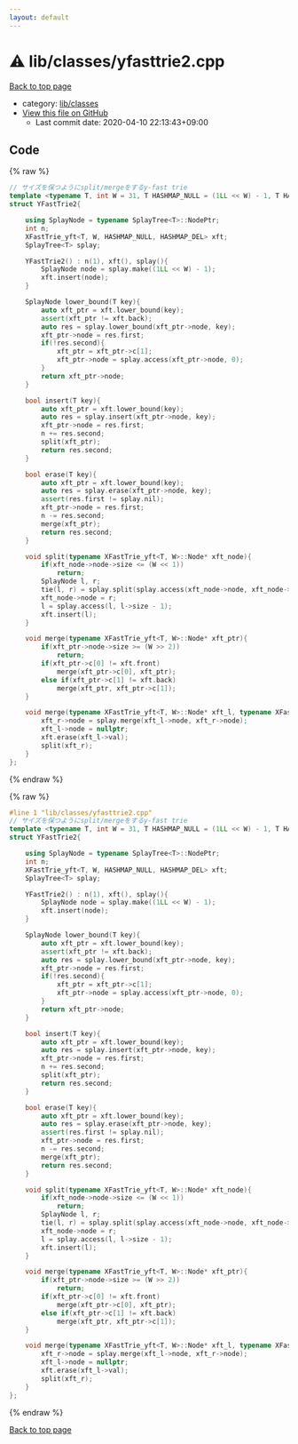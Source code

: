 ```yaml
---
layout: default
---
```


<!-- mathjax config similar to math.stackexchange -->
<script type="text/javascript" async
  src="https://cdnjs.cloudflare.com/ajax/libs/mathjax/2.7.5/MathJax.js?config=TeX-MML-AM_CHTML">
</script>
<script type="text/x-mathjax-config">
  MathJax.Hub.Config({
    TeX: { equationNumbers: { autoNumber: "AMS" }},
    tex2jax: {
      inlineMath: [ ['$','$'] ],
      processEscapes: true
    },
    "HTML-CSS": { matchFontHeight: false },
    displayAlign: "left",
    displayIndent: "2em"
  });
</script>

<script type="text/javascript" src="https://cdnjs.cloudflare.com/ajax/libs/jquery/3.4.1/jquery.min.js"></script>
<script src="https://cdn.jsdelivr.net/npm/jquery-balloon-js@1.1.2/jquery.balloon.min.js" integrity="sha256-ZEYs9VrgAeNuPvs15E39OsyOJaIkXEEt10fzxJ20+2I=" crossorigin="anonymous"></script>
<script type="text/javascript" src="../../../assets/js/copy-button.js"></script>
<link rel="stylesheet" href="../../../assets/css/copy-button.css" />


# :warning: lib/classes/yfasttrie2.cpp

<a href="../../../index.html">Back to top page</a>

* category: <a href="../../../index.html#1a2816715ae26fbd9c4a8d3f916105a3">lib/classes</a>
* <a href="{{ site.github.repository_url }}/blob/master/lib/classes/yfasttrie2.cpp">View this file on GitHub</a>
    - Last commit date: 2020-04-10 22:13:43+09:00




## Code

<a id="unbundled"></a>
{% raw %}
```cpp
// サイズを保つようにsplit/mergeをするy-fast trie
template <typename T, int W = 31, T HASHMAP_NULL = (1LL << W) - 1, T HASHMAP_DEL = (1LL << W) - 2>
struct YFastTrie2{

    using SplayNode = typename SplayTree<T>::NodePtr;
    int n;
    XFastTrie_yft<T, W, HASHMAP_NULL, HASHMAP_DEL> xft;
    SplayTree<T> splay;

    YFastTrie2() : n(1), xft(), splay(){
        SplayNode node = splay.make((1LL << W) - 1);
        xft.insert(node);
    }

    SplayNode lower_bound(T key){
        auto xft_ptr = xft.lower_bound(key);
        assert(xft_ptr != xft.back);
        auto res = splay.lower_bound(xft_ptr->node, key);
        xft_ptr->node = res.first;
        if(!res.second){
            xft_ptr = xft_ptr->c[1];
            xft_ptr->node = splay.access(xft_ptr->node, 0);
        }
        return xft_ptr->node;
    }

    bool insert(T key){
        auto xft_ptr = xft.lower_bound(key);
        auto res = splay.insert(xft_ptr->node, key);
        xft_ptr->node = res.first;
        n += res.second;
        split(xft_ptr);
        return res.second;
    }

    bool erase(T key){
        auto xft_ptr = xft.lower_bound(key);
        auto res = splay.erase(xft_ptr->node, key);
        assert(res.first != splay.nil);
        xft_ptr->node = res.first;
        n -= res.second;
        merge(xft_ptr);
        return res.second;
    }

    void split(typename XFastTrie_yft<T, W>::Node* xft_node){
        if(xft_node->node->size <= (W << 1))
            return;
        SplayNode l, r;
        tie(l, r) = splay.split(splay.access(xft_node->node, xft_node->node->size >> 1));
        xft_node->node = r;
        l = splay.access(l, l->size - 1);
        xft.insert(l);
    }

    void merge(typename XFastTrie_yft<T, W>::Node* xft_ptr){
        if(xft_ptr->node->size >= (W >> 2))
            return;
        if(xft_ptr->c[0] != xft.front)
            merge(xft_ptr->c[0], xft_ptr);
        else if(xft_ptr->c[1] != xft.back)
            merge(xft_ptr, xft_ptr->c[1]);
    }

    void merge(typename XFastTrie_yft<T, W>::Node* xft_l, typename XFastTrie_yft<T, W>::Node* xft_r){
        xft_r->node = splay.merge(xft_l->node, xft_r->node);
        xft_l->node = nullptr;
        xft.erase(xft_l->val);
        split(xft_r);
    }
};

```
{% endraw %}

<a id="bundled"></a>
{% raw %}
```cpp
#line 1 "lib/classes/yfasttrie2.cpp"
// サイズを保つようにsplit/mergeをするy-fast trie
template <typename T, int W = 31, T HASHMAP_NULL = (1LL << W) - 1, T HASHMAP_DEL = (1LL << W) - 2>
struct YFastTrie2{

    using SplayNode = typename SplayTree<T>::NodePtr;
    int n;
    XFastTrie_yft<T, W, HASHMAP_NULL, HASHMAP_DEL> xft;
    SplayTree<T> splay;

    YFastTrie2() : n(1), xft(), splay(){
        SplayNode node = splay.make((1LL << W) - 1);
        xft.insert(node);
    }

    SplayNode lower_bound(T key){
        auto xft_ptr = xft.lower_bound(key);
        assert(xft_ptr != xft.back);
        auto res = splay.lower_bound(xft_ptr->node, key);
        xft_ptr->node = res.first;
        if(!res.second){
            xft_ptr = xft_ptr->c[1];
            xft_ptr->node = splay.access(xft_ptr->node, 0);
        }
        return xft_ptr->node;
    }

    bool insert(T key){
        auto xft_ptr = xft.lower_bound(key);
        auto res = splay.insert(xft_ptr->node, key);
        xft_ptr->node = res.first;
        n += res.second;
        split(xft_ptr);
        return res.second;
    }

    bool erase(T key){
        auto xft_ptr = xft.lower_bound(key);
        auto res = splay.erase(xft_ptr->node, key);
        assert(res.first != splay.nil);
        xft_ptr->node = res.first;
        n -= res.second;
        merge(xft_ptr);
        return res.second;
    }

    void split(typename XFastTrie_yft<T, W>::Node* xft_node){
        if(xft_node->node->size <= (W << 1))
            return;
        SplayNode l, r;
        tie(l, r) = splay.split(splay.access(xft_node->node, xft_node->node->size >> 1));
        xft_node->node = r;
        l = splay.access(l, l->size - 1);
        xft.insert(l);
    }

    void merge(typename XFastTrie_yft<T, W>::Node* xft_ptr){
        if(xft_ptr->node->size >= (W >> 2))
            return;
        if(xft_ptr->c[0] != xft.front)
            merge(xft_ptr->c[0], xft_ptr);
        else if(xft_ptr->c[1] != xft.back)
            merge(xft_ptr, xft_ptr->c[1]);
    }

    void merge(typename XFastTrie_yft<T, W>::Node* xft_l, typename XFastTrie_yft<T, W>::Node* xft_r){
        xft_r->node = splay.merge(xft_l->node, xft_r->node);
        xft_l->node = nullptr;
        xft.erase(xft_l->val);
        split(xft_r);
    }
};

```
{% endraw %}

<a href="../../../index.html">Back to top page</a>


